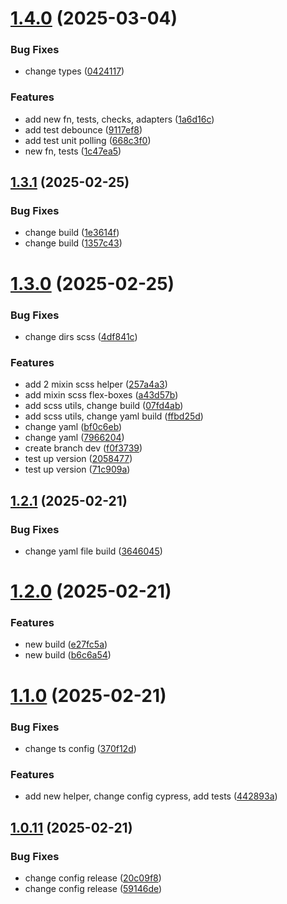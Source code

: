 # [1.4.0](https://github.com/cossack-don/chkutils/compare/v1.3.1...v1.4.0) (2025-03-04)


### Bug Fixes

* change types ([0424117](https://github.com/cossack-don/chkutils/commit/0424117d027e44f028f4ca056317a2e66e82f640))


### Features

* add new fn, tests, checks, adapters ([1a6d16c](https://github.com/cossack-don/chkutils/commit/1a6d16cb72d850630ea44de85a660b33347e9fa7))
* add test debounce ([9117ef8](https://github.com/cossack-don/chkutils/commit/9117ef8005ef3c633bd38930afddcbd4af455d40))
* add test unit polling ([668c3f0](https://github.com/cossack-don/chkutils/commit/668c3f06f817af4c5463f390c877bb69f95fc4de))
* new fn, tests ([1c47ea5](https://github.com/cossack-don/chkutils/commit/1c47ea58589a835c9c8ba3584f859fb8b2333edf))

## [1.3.1](https://github.com/cossack-don/chkutils/compare/v1.3.0...v1.3.1) (2025-02-25)


### Bug Fixes

* change build ([1e3614f](https://github.com/cossack-don/chkutils/commit/1e3614f0e35a5f0fcf0cc30ed637c959d8ed5b0a))
* change build ([1357c43](https://github.com/cossack-don/chkutils/commit/1357c43bab61a189009c0a461d49b68e031990ec))

# [1.3.0](https://github.com/cossack-don/chkutils/compare/v1.2.1...v1.3.0) (2025-02-25)


### Bug Fixes

* change dirs scss ([4df841c](https://github.com/cossack-don/chkutils/commit/4df841c4d3e450b9866a836fc967742265c949c3))


### Features

* add 2 mixin scss helper ([257a4a3](https://github.com/cossack-don/chkutils/commit/257a4a3baf2da86078761f6b084f2d911a612006))
* add mixin scss flex-boxes ([a43d57b](https://github.com/cossack-don/chkutils/commit/a43d57b27388e6d8f03d44e2b30e3eb1537a98e2))
* add scss utils, change build ([07fd4ab](https://github.com/cossack-don/chkutils/commit/07fd4ab9cedea44248c3ff7453fd0c6c0ad62142))
* add scss utils, change yaml build ([ffbd25d](https://github.com/cossack-don/chkutils/commit/ffbd25dcc1b99229e55582aa5c9cdb771917cafb))
* change yaml ([bf0c6eb](https://github.com/cossack-don/chkutils/commit/bf0c6ebd3fc3643419324077f536a81ad1f7a4cb))
* change yaml ([7966204](https://github.com/cossack-don/chkutils/commit/796620426b1d0e9a5ff5f1d7739888d01b5a1c6e))
* create branch dev ([f0f3739](https://github.com/cossack-don/chkutils/commit/f0f3739c441390fc72730dc5c4c17a0cb03b8bbc))
* test up version ([2058477](https://github.com/cossack-don/chkutils/commit/20584776ecf381c4bbb5525faf3c28fda7d3072a))
* test up version ([71c909a](https://github.com/cossack-don/chkutils/commit/71c909a073223f076632201e45ef8b65559c398d))

## [1.2.1](https://github.com/cossack-don/chkutils/compare/v1.2.0...v1.2.1) (2025-02-21)


### Bug Fixes

* change yaml file build ([3646045](https://github.com/cossack-don/chkutils/commit/36460458a5472539932ad096b44d192620088798))

# [1.2.0](https://github.com/cossack-don/chkutils/compare/v1.1.0...v1.2.0) (2025-02-21)


### Features

* new build ([e27fc5a](https://github.com/cossack-don/chkutils/commit/e27fc5a8a73d2df6a23af4a99aef231d732f488b))
* new build ([b6c6a54](https://github.com/cossack-don/chkutils/commit/b6c6a548486416c49af993e220a92a7c67a6ebe4))

# [1.1.0](https://github.com/cossack-don/chkutils/compare/v1.0.11...v1.1.0) (2025-02-21)


### Bug Fixes

* change ts config ([370f12d](https://github.com/cossack-don/chkutils/commit/370f12d1f6c35a54471e426b76d830698decdc41))


### Features

* add new helper, change config cypress, add tests ([442893a](https://github.com/cossack-don/chkutils/commit/442893aea7022503f895ee7c41c7b6029b2968c5))

## [1.0.11](https://github.com/cossack-don/chkutils/compare/v1.0.10...v1.0.11) (2025-02-21)


### Bug Fixes

* change config release ([20c09f8](https://github.com/cossack-don/chkutils/commit/20c09f87bbaadf6534a9e8e9c48e06dac6edb286))
* change config release ([59146de](https://github.com/cossack-don/chkutils/commit/59146dee581c0edd1ff2bdea47e849007ccc5b95))

